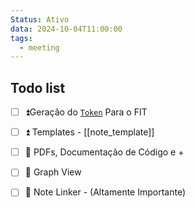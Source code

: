 ```yaml
---
Status: Ativo
data: 2024-10-04T11:00:00
tags:
  - meeting
---
```

## Todo list
- [ ] ⏫Geração do [`Token`]( https://github.com/settings/tokens) Para o FIT 
- [ ] ⏫ Templates - [[note_template]]
- [ ] 🔼 PDFs, Documentação de Código e +
- [ ] 🔼 Graph View
- [ ] 🔽 Note Linker - (Altamente Importante)

